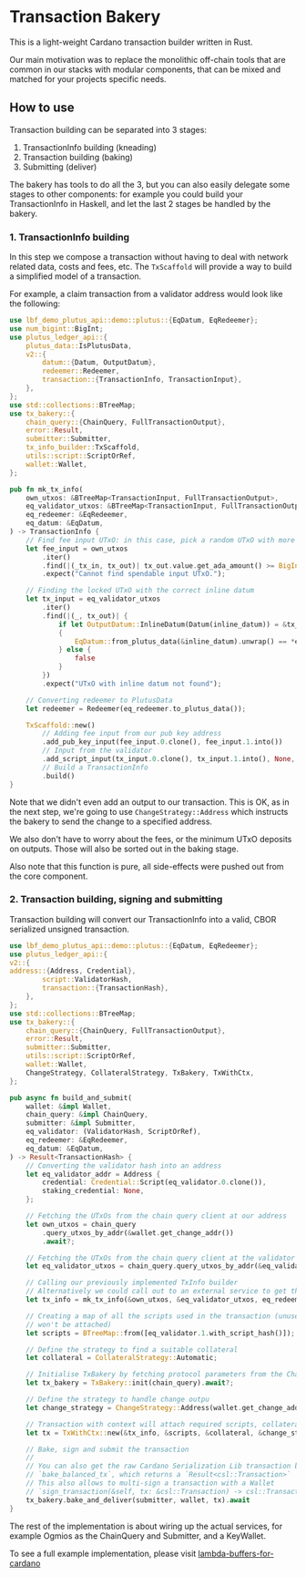 # Transaction Bakery

This is a light-weight Cardano transaction builder written in Rust.

Our main motivation was to replace the monolithic off-chain tools that are
common in our stacks with modular components, that can be mixed and matched for
your projects specific needs.

## How to use

Transaction building can be separated into 3 stages:

1. TransactionInfo building (kneading)
2. Transaction building (baking)
3. Submitting (deliver)

The bakery has tools to do all the 3, but you can also easily delegate some
stages to other components: for example you could build your TransactionInfo
in Haskell, and let the last 2 stages be handled by the bakery.

### 1. TransactionInfo building

In this step we compose a transaction without having to deal with network
related data, costs and fees, etc. The `TxScaffold` will provide a way to
build a simplified model of a transaction.

For example, a claim transaction from a validator address would look like
the following:

```rust
use lbf_demo_plutus_api::demo::plutus::{EqDatum, EqRedeemer};
use num_bigint::BigInt;
use plutus_ledger_api::{
    plutus_data::IsPlutusData,
    v2::{
        datum::{Datum, OutputDatum},
        redeemer::Redeemer,
        transaction::{TransactionInfo, TransactionInput},
    },
};
use std::collections::BTreeMap;
use tx_bakery::{
    chain_query::{ChainQuery, FullTransactionOutput},
    error::Result,
    submitter::Submitter,
    tx_info_builder::TxScaffold,
    utils::script::ScriptOrRef,
    wallet::Wallet,
};

pub fn mk_tx_info(
    own_utxos: &BTreeMap<TransactionInput, FullTransactionOutput>,
    eq_validator_utxos: &BTreeMap<TransactionInput, FullTransactionOutput>,
    eq_redeemer: &EqRedeemer,
    eq_datum: &EqDatum,
) -> TransactionInfo {
    // Find fee input UTxO: in this case, pick a random UTxO with more than 5 Ada
    let fee_input = own_utxos
        .iter()
        .find(|(_tx_in, tx_out)| tx_out.value.get_ada_amount() >= BigInt::from(5_000_000))
        .expect("Cannot find spendable input UTxO.");

    // Finding the locked UTxO with the correct inline datum
    let tx_input = eq_validator_utxos
        .iter()
        .find(|(_, tx_out)| {
            if let OutputDatum::InlineDatum(Datum(inline_datum)) = &tx_out.datum
            {
                EqDatum::from_plutus_data(&inline_datum).unwrap() == *eq_datum
            } else {
                false
            }
        })
        .expect("UTxO with inline datum not found");

    // Converting redeemer to PlutusData
    let redeemer = Redeemer(eq_redeemer.to_plutus_data());

    TxScaffold::new()
        // Adding fee input from our pub key address
        .add_pub_key_input(fee_input.0.clone(), fee_input.1.into())
        // Input from the validator
        .add_script_input(tx_input.0.clone(), tx_input.1.into(), None, redeemer)
        // Build a TransactionInfo
        .build()
}
```

Note that we didn't even add an output to our transaction. This is OK, as in the
next step, we're going to use `ChangeStrategy::Address` which instructs the
bakery to send the change to a specified address.

We also don't have to worry about the fees, or the minimum UTxO deposits on
outputs. Those will also be sorted out in the baking stage.

Also note that this function is pure, all side-effects were pushed out from the
core component.

### 2. Transaction building, signing and submitting

Transaction building will convert our TransactionInfo into a valid, CBOR
serialized unsigned transaction.

```rust
use lbf_demo_plutus_api::demo::plutus::{EqDatum, EqRedeemer};
use plutus_ledger_api::{
v2::{
address::{Address, Credential},
        script::ValidatorHash,
        transaction::{TransactionHash},
    },
};
use std::collections::BTreeMap;
use tx_bakery::{
    chain_query::{ChainQuery, FullTransactionOutput},
    error::Result,
    submitter::Submitter,
    utils::script::ScriptOrRef,
    wallet::Wallet,
    ChangeStrategy, CollateralStrategy, TxBakery, TxWithCtx,
};

pub async fn build_and_submit(
    wallet: &impl Wallet,
    chain_query: &impl ChainQuery,
    submitter: &impl Submitter,
    eq_validator: (ValidatorHash, ScriptOrRef),
    eq_redeemer: &EqRedeemer,
    eq_datum: &EqDatum,
) -> Result<TransactionHash> {
    // Converting the validator hash into an address
    let eq_validator_addr = Address {
        credential: Credential::Script(eq_validator.0.clone()),
        staking_credential: None,
    };

    // Fetching the UTxOs from the chain query client at our address
    let own_utxos = chain_query
        .query_utxos_by_addr(&wallet.get_change_addr())
        .await?;

    // Fetching the UTxOs from the chain query client at the validator address
    let eq_validator_utxos = chain_query.query_utxos_by_addr(&eq_validator_addr).await?;

    // Calling our previously implemented TxInfo builder
    // Alternatively we could call out to an external service to get the TxInfo
    let tx_info = mk_tx_info(&own_utxos, &eq_validator_utxos, eq_redeemer, eq_datum);

    // Creating a map of all the scripts used in the transaction (unused scripts
    // won't be attached)
    let scripts = BTreeMap::from([eq_validator.1.with_script_hash()]);

    // Define the strategy to find a suitable collateral
    let collateral = CollateralStrategy::Automatic;

    // Initialise TxBakery by fetching protocol parameters from the ChainQuery
    let tx_bakery = TxBakery::init(chain_query).await?;

    // Define the strategy to handle change outpu
    let change_strategy = ChangeStrategy::Address(wallet.get_change_addr());

    // Transaction with context will attach required scripts, collateral, etc.
    let tx = TxWithCtx::new(&tx_info, &scripts, &collateral, &change_strategy);

    // Bake, sign and submit the transaction
    //
    // You can also get the raw Cardano Serialization Lib transaction by using
    // `bake_balanced_tx`, which returns a `Result<csl::Transaction>`
    // This also allows to multi-sign a transaction with a Wallet 
    // `sign_transaction(&self, tx: &csl::Transaction) -> csl::Transaction`
    tx_bakery.bake_and_deliver(submitter, wallet, tx).await
}
```

The rest of the implementation is about wiring up the actual services,
for example Ogmios as the ChainQuery and Submitter, and a KeyWallet.

To see a full example implementation, please visit
[lambda-buffers-for-cardano](https://github.com/mlabs-haskell/lambda-buffers-for-cardano/tree/main/transactions/demo-rust)
